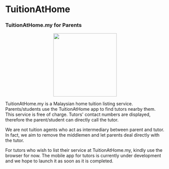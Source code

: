 # TuitionAtHome
### TuitionAtHome.my for Parents

<p align="center">
  <img height="200px" src="https://lh3.googleusercontent.com/WgMS3_RnvRuJeS13BYlzMY6Tl971GnUwYyJXVM0TWlDz02MbN8Wp0mp31Re3RjZTIw">
</p>

TuitionAtHome.my is a Malaysian home tuition listing service. Parents/students use the TuitionAtHome app to find tutors nearby them. This service is free of charge. Tutors' contact numbers are displayed, therefore the parent/student can directly call the tutor. 

We are not tuition agents who act as intermediary between parent and tutor. In fact, we aim to remove the middlemen and let parents deal directly with the tutor.

For tutors who wish to list their service at TuitionAtHome.my, kindly use the browser for now. The mobile app for tutors is currently under development and we hope to launch it as soon as it is completed.
